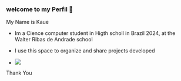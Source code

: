 ### welcome to my Perfil 💙

My Name is Kaue 
- Im a Cience computer student in Higth scholl in Brazil 2024, at the Walter Ribas de Andrade school
- I use this space to organize and share projects developed

- ![](https://media1.tenor.com/m/SpXWQo0Mq7EAAAAd/welcome-michael-scott.gif)

Thank You 
